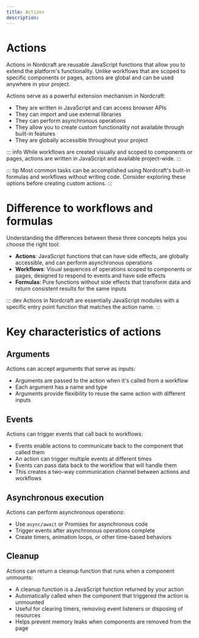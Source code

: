 ```yaml
---
title: Actions
description:
---
```


# Actions
Actions in Nordcraft are reusable JavaScript functions that allow you to extend the platform's functionality. Unlike workflows that are scoped to specific components or pages, actions are global and can be used anywhere in your project.

Actions serve as a powerful extension mechanism in Nordcraft:
- They are written in JavaScript and can access browser APIs
- They can import and use external libraries
- They can perform asynchronous operations
- They allow you to create custom functionality not available through built-in features
- They are globally accessible throughout your project

::: info
While workflows are created visually and scoped to components or pages, actions are written in JavaScript and available project-wide.
:::

::: tip
Most common tasks can be accomplished using Nordcraft's built-in formulas and workflows without writing code. Consider exploring these options before creating custom actions.
:::

# Difference to workflows and formulas
Understanding the differences between these three concepts helps you choose the right tool:
- **Actions**: JavaScript functions that can have side effects, are globally accessible, and can perform asynchronous operations
- **Workflows**: Visual sequences of operations scoped to components or pages, designed to respond to events and have side effects
- **Formulas**: Pure functions without side effects that transform data and return consistent results for the same inputs

::: dev
Actions in Nordcraft are essentially JavaScript modules with a specific entry point function that matches the action name.
:::

# Key characteristics of actions
## Arguments
Actions can accept arguments that serve as inputs:
- Arguments are passed to the action when it's called from a workflow
- Each argument has a name and type
- Arguments provide flexibility to reuse the same action with different inputs

## Events
Actions can trigger events that call back to workflows:
- Events enable actions to communicate back to the component that called them
- An action can trigger multiple events at different times
- Events can pass data back to the workflow that will handle them
- This creates a two-way communication channel between actions and workflows

## Asynchronous execution
Actions can perform asynchronous operations:
- Use `async/await` or Promises for asynchronous code
- Trigger events after asynchronous operations complete
- Create timers, animation loops, or other time-based behaviors

## Cleanup
Actions can return a cleanup function that runs when a component unmounts:
- A cleanup function is a JavaScript function returned by your action
- Automatically called when the component that triggered the action is unmounted
- Useful for clearing timers, removing event listeners or disposing of resources
- Helps prevent memory leaks when components are removed from the page